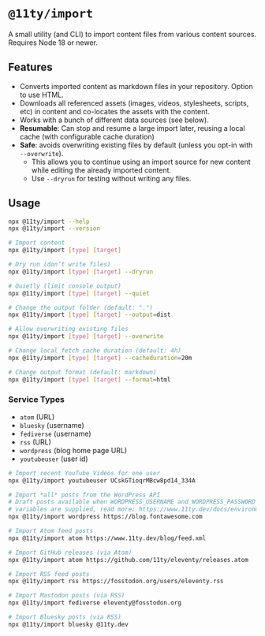 # `@11ty/import`

A small utility (and CLI) to import content files from various content sources. Requires Node 18 or newer.

## Features

- Converts imported content as markdown files in your repository. Option to use HTML.
- Downloads all referenced assets (images, videos, stylesheets, scripts, etc) in content and co-locates the assets with the content.
- Works with a bunch of different data sources (see below).
- **Resumable**: Can stop and resume a large import later, reusing a local cache (with configurable cache duration)
- **Safe**: avoids overwriting existing files by default (unless you opt-in with `--overwrite`).
	- This allows you to continue using an import source for new content while editing the already imported content.
	- Use `--dryrun` for testing without writing any files.

## Usage

```sh
npx @11ty/import --help
npx @11ty/import --version

# Import content
npx @11ty/import [type] [target]

# Dry run (don’t write files)
npx @11ty/import [type] [target] --dryrun

# Quietly (limit console output)
npx @11ty/import [type] [target] --quiet

# Change the output folder (default: ".")
npx @11ty/import [type] [target] --output=dist

# Allow overwriting existing files
npx @11ty/import [type] [target] --overwrite

# Change local fetch cache duration (default: 4h)
npx @11ty/import [type] [target] --cacheduration=20m

# Change output format (default: markdown)
npx @11ty/import [type] [target] --format=html
```

### Service Types

- `atom` (URL)
- `bluesky` (username)
- `fediverse` (username)
- `rss` (URL)
- `wordpress` (blog home page URL)
- `youtubeuser` (user id)

```sh
# Import recent YouTube Videos for one user
npx @11ty/import youtubeuser UCskGTioqrMBcw8pd14_334A

# Import *all* posts from the WordPress API
# Draft posts available when WORDPRESS_USERNAME and WORDPRESS_PASSWORD environment
# variables are supplied, read more: https://www.11ty.dev/docs/environment-vars/
npx @11ty/import wordpress https://blog.fontawesome.com

# Import Atom feed posts
npx @11ty/import atom https://www.11ty.dev/blog/feed.xml

# Import GitHub releases (via Atom)
npx @11ty/import atom https://github.com/11ty/eleventy/releases.atom

# Import RSS feed posts
npx @11ty/import rss https://fosstodon.org/users/eleventy.rss

# Import Mastodon posts (via RSS)
npx @11ty/import fediverse eleventy@fosstodon.org

# Import Bluesky posts (via RSS)
npx @11ty/import bluesky @11ty.dev
```
